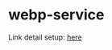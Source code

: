 # webp-service
Link detail setup: [here](https://anhlamweb.com/bai-viet-78/tang-toc-do-tai-trang-cua-website-bang-webp.html)
